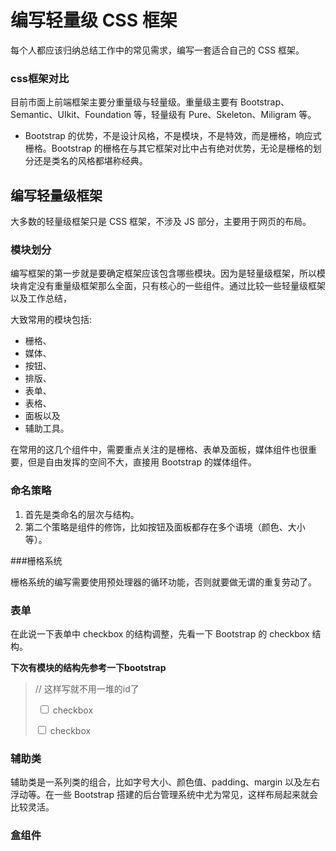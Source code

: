 # 编写轻量级 CSS 框架

 每个人都应该归纳总结工作中的常见需求，编写一套适合自己的 CSS 框架。

### css框架对比

目前市面上前端框架主要分重量级与轻量级。重量级主要有 Bootstrap、Semantic、UIkit、Foundation 等，轻量级有 Pure、Skeleton、Miligram 等。

- Bootstrap 的优势，不是设计风格，不是模块，不是特效，而是栅格，响应式栅格。Bootstrap 的栅格在与其它框架对比中占有绝对优势，无论是栅格的划分还是类名的风格都堪称经典。



## 编写轻量级框架

大多数的轻量级框架只是 CSS 框架，不涉及 JS 部分，主要用于网页的布局。

### 模块划分

编写框架的第一步就是要确定框架应该包含哪些模块。因为是轻量级框架，所以模块肯定没有重量级框架那么全面，只有核心的一些组件。通过比较一些轻量级框架以及工作总结，

大致常用的模块包括:

- 栅格、
- 媒体、
- 按钮、
- 排版、
- 表单、
- 表格、
- 面板以及
- 辅助工具。

在常用的这几个组件中，需要重点关注的是栅格、表单及面板，媒体组件也很重要，但是自由发挥的空间不大，直接用 Bootstrap 的媒体组件。

### 命名策略

1.  首先是类命名的层次与结构。
2. 第二个策略是组件的修饰，比如按钮及面板都存在多个语境（颜色、大小等）。

###栅格系统

栅格系统的编写需要使用预处理器的循环功能，否则就要做无谓的重复劳动了。

### 表单

在此说一下表单中 checkbox 的结构调整，先看一下 Bootstrap 的 checkbox 结构。

**下次有模块的结构先参考一下bootstrap**

> <!-- checkbox -->
>
> <div class="checkbox">
>
> // 这样写就不用一堆的id了
>
>   <label>
>
> ​    <input type="checkbox" value=""> checkbox
>
>   </label>
>
> </div>
>
>  
>
> <!-- checkbox-inline  -->
>
> <label class="checkbox-inline">
>
>   <input type="checkbox" id="inlineCheckbox1" value="option1"> checkbox
>
> </label>



### 辅助类

辅助类是一系列类的组合，比如字号大小、颜色值、padding、margin 以及左右浮动等。在一些 Bootstrap 搭建的后台管理系统中尤为常见，这样布局起来就会比较灵活。



### 盒组件





